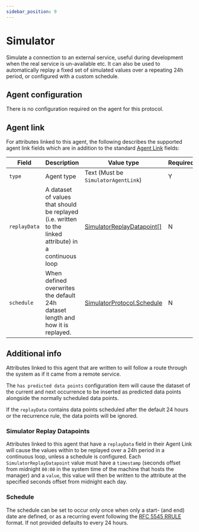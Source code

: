```yaml
---
sidebar_position: 9
---
```


# Simulator

Simulate a connection to an external service, useful during development when the real service is un-available etc. It can also be used to automatically replay a fixed set of simulated values over a repeating 24h period, or configured with a custom schedule.

## Agent configuration
There is no configuration required on the agent for this protocol.


## Agent link
For attributes linked to this agent, the following describes the supported agent link fields which are in addition to the standard [Agent Link](overview.md#agent-links) fields:

| Field | Description | Value type | Required |
| ------------- | ------------- | ------------- | ------------- |
| `type` | Agent type | Text (Must be `SimulatorAgentLink`) | Y |
| `replayData` | A dataset of values that should be replayed (i.e. written to the linked attribute) in a continuous loop | [SimulatorReplayDatapoint[]](https://github.com/openremote/openremote/blob/master/model/src/main/java/org/openremote/model/simulator/SimulatorReplayDatapoint.java) | N |
| `schedule` | When defined overwrites the default 24h dataset length and how it is replayed. | [SimulatorProtocol.Schedule](https://github.com/openremote/openremote/blob/master/agent/src/main/java/org/openremote/agent/protocol/simulator/SimulatorProtocol.java) | N |

## Additional info
Attributes linked to this agent that are written to will follow a route through the system as if it came from a remote service.

The `has predicted data points` configuration item will cause the dataset of the current and next occurrence to be inserted as predicted data points alongside the normally scheduled data points.

If the `replayData` contains data points scheduled after the default 24 hours or the recurrence rule, the data points will be ignored.

### Simulator Replay Datapoints
Attributes linked to this agent that have a `replayData` field in their Agent Link will cause the values within to be replayed over a 24h period in a continuous loop, unless a schedule is configured. Each `SimulatorReplayDatapoint` value must have a `timestamp` (seconds offset from midnight `00:00` in the system time of the machine that hosts the manager) and a `value`, this value will then be written to the attribute at the specified seconds offset from midnight each day.

### Schedule
The schedule can be set to occur only once when only a start- (and end) date are defined, or as a recurring event following the [RFC 5545 RRULE](https://datatracker.ietf.org/doc/html/rfc5545#section-3.3.10) format. If not provided defaults to every 24 hours.
